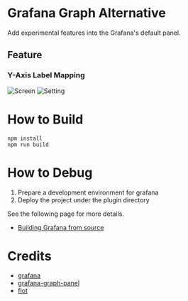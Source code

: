 # Grafana Graph Alternative

Add experimental features into the Grafana's default panel.

## Feature

### Y-Axis Label Mapping

![Screen](https://raw.githubusercontent.com/wiki/nmaniwa/grafana-graph-alternative/features/y-axis-label-mapping/images/overview.png)
![Setting](https://raw.githubusercontent.com/wiki/nmaniwa/grafana-graph-alternative/features/y-axis-label-mapping/images/setting.png)

# How to Build

```
npm install
npm run build
```

# How to Debug

1. Prepare a development environment for grafana
2. Deploy the project under the plugin directory

See the following page for more details.

* [Building Grafana from source](http://docs.grafana.org/project/building_from_source/)

# Credits

* [grafana](https://github.com/grafana/grafana)
* [grafana-graph-panel](https://github.com/CorpGlory/grafana-graph-panel) 
* [flot](https://github.com/flot/flot)
